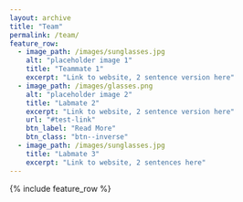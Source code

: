 ```yaml
---
layout: archive
title: "Team"
permalink: /team/
feature_row:
  - image_path: /images/sunglasses.jpg
    alt: "placeholder image 1"
    title: "Teammate 1"
    excerpt: "Link to website, 2 sentence version here"
  - image_path: /images/glasses.png
    alt: "placeholder image 2"
    title: "Labmate 2"
    excerpt: "Link to website, 2 sentence version here"
    url: "#test-link"
    btn_label: "Read More"
    btn_class: "btn--inverse"
  - image_path: /images/sunglasses.jpg
    title: "Labmate 3"
    excerpt: "Link to website, 2 sentences here"
---
```


{% include feature_row %}
